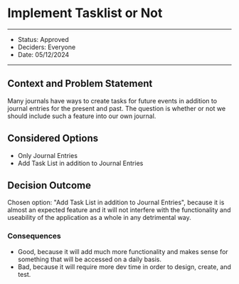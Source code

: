 # Implement Tasklist or Not

---
* Status: Approved
* Deciders: Everyone
* Date: 05/12/2024
---

## Context and Problem Statement

Many journals have ways to create tasks for future events in addition to journal entries for the present and past. The question is whether or not we should include such a feature into our own journal.

## Considered Options

* Only Journal Entries
* Add Task List in addition to Journal Entries

## Decision Outcome

Chosen option: "Add Task List in addition to Journal Entries", because it is almost an expected feature and it will not interfere with the functionality and useability of the application as a whole in any detrimental way.

### Consequences

* Good, because it will add much more functionality and makes sense for something that will be accessed on a daily basis.
* Bad, because it will require more dev time in order to design, create, and test.
